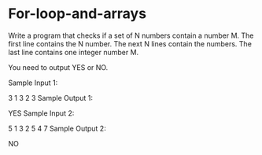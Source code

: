 # For-loop-and-arrays
Write a program that checks if a set of N numbers contain a number M.
The first line contains the N number.
The next N lines contain the numbers.
The last line contains one integer number M.

You need to output YES or NO.

Sample Input 1:

3
1
3
2
3
Sample Output 1:

YES
Sample Input 2:

5
1
3
2
5
4
7
Sample Output 2:

NO
